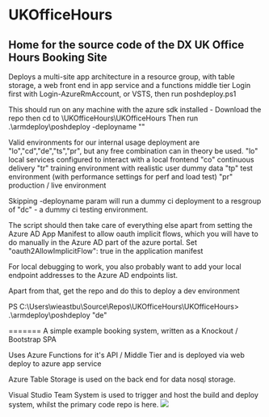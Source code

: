 # UKOfficeHours
Home for the source code of the DX UK Office Hours Booking Site
---------------------------------------------------------------

Deploys a multi-site app architecture in a resource group, with table storage, a web front end in app service and a functions middle tier
Login first with Login-AzureRmAccount, or VSTS, then run poshdeploy.ps1

This should run on any machine with the azure sdk installed - 
Download the repo then
cd to <Repo>\UKOfficeHours\UKOfficeHours
Then run .\armdeploy\poshdeploy -deployname "<two letter environment code>"

Valid environments for our internal usage deployment are "lo","cd","de","ts","pr", but any free combination can in theory be used.
"lo" local services configured to interact with a local frontend
"co" continuous delivery
"tr" training environment with realistic user dummy data
"tp" test environment (with performance settings for perf and load test)
"pr" production / live environment

Skipping -deployname param will run a dummy ci deployment to a resgroup of "dc" - a dummy ci testing environment.

The script should then take care of everything else apart from setting the Azure AD App Manifest to allow oauth implicit flows, which you will have to do manually in the Azure AD part of the azure portal. Set "oauth2AllowImplicitFlow": true in the application manifest

For local debugging to work, you also probably want to add your local endpoint addresses to the Azure AD endpoints list.

Apart from that, get the repo and do this to deploy a dev environment

PS C:\Users\wieastbu\Source\Repos\UKOfficeHours\UKOfficeHours> .\armdeploy\poshdeploy "de" 

=======
A simple example booking system, written as a Knockout / Bootstrap SPA

Uses Azure Functions for it's API / Middle Tier and is deployed via web deploy to azure app service

Azure Table Storage is used on the back end for data nosql storage.

Visual Studio Team System is used to trigger and host the build and deploy system, whilst the primary code repo is here.
<img src="https://dxukprogrammatic.visualstudio.com/_apis/public/build/definitions/fe221f9a-c953-4f87-8184-d1d51aec1f9e/1/badge">



